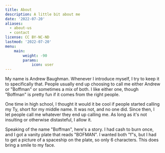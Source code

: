 ```yaml
---
title: About
description: A little bit about me
date: '2022-07-20'
aliases:
  - about-us
  - contact
license: CC BY-NC-ND
lastmod: '2022-07-20'
menu:
    main: 
        weight: -90
        params:
            icon: user
---
```


My name is Andrew Baughman. Whenever I introduce myself, I try to keep it to specifically that. People usually end up choosing to call me either Andrew or "Boffman" or sometimes a mix of both. I like either one, though "Boffman" is pretty fun if it comes from the right people. 

One time in high school, I thought it would it be cool if people started calling my Ty, short for my middle name. It was not, and no one did. Since then, I let people call me whatever they end up calling me. As long as it's not insulting or otherwise distasteful, I allow it. 

Speaking of the name "Boffman", here's a story. I had cash to burn once, and I got a vanity plate that reads "BOFMAN". I wanted both "f"s, but I had to get a picture of a spaceship on the plate, so only 6 characters. This does bring a smile to my face. 
